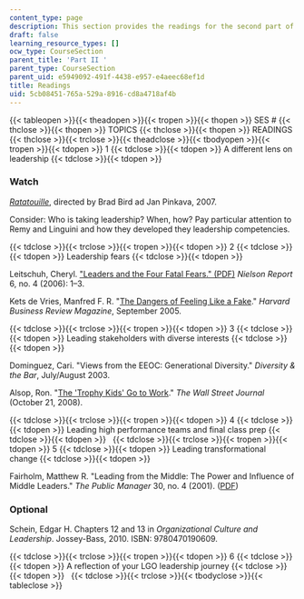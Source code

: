 ```yaml
---
content_type: page
description: This section provides the readings for the second part of the course.
draft: false
learning_resource_types: []
ocw_type: CourseSection
parent_title: 'Part II '
parent_type: CourseSection
parent_uid: e5949092-491f-4438-e957-e4aeec68ef1d
title: Readings
uid: 5cb08451-765a-529a-8916-cd8a4718af4b
---
```

{{< tableopen >}}{{< theadopen >}}{{< tropen >}}{{< thopen >}}
SES #
{{< thclose >}}{{< thopen >}}
TOPICS
{{< thclose >}}{{< thopen >}}
READINGS
{{< thclose >}}{{< trclose >}}{{< theadclose >}}{{< tbodyopen >}}{{< tropen >}}{{< tdopen >}}
1
{{< tdclose >}}{{< tdopen >}}
A different lens on leadership
{{< tdclose >}}{{< tdopen >}}

### Watch

[*Ratatouille*](http://www.imdb.com/title/tt0382932/), directed by Brad Bird ad Jan Pinkava, 2007.

Consider: Who is taking leadership? When, how? Pay particular attention to Remy and Linguini and how they developed they leadership competencies.

{{< tdclose >}}{{< trclose >}}{{< tropen >}}{{< tdopen >}}
2
{{< tdclose >}}{{< tdopen >}}
Leadership fears
{{< tdclose >}}{{< tdopen >}}

Leitschuh, Cheryl. ["Leaders and the Four Fatal Fears." (PDF)](https://www.nielsongroup.com/newsletter/vol6issue4.pdf) *Nielson Report* 6, no. 4 (2006): 1–3. 

Kets de Vries, Manfred F. R. "[The Dangers of Feeling Like a Fake](http://hbr.org/2005/09/the-dangers-of-feeling-like-a-fake/ar/1)." *Harvard Business Review Magazine*, September 2005.

{{< tdclose >}}{{< trclose >}}{{< tropen >}}{{< tdopen >}}
3
{{< tdclose >}}{{< tdopen >}}
Leading stakeholders with diverse interests
{{< tdclose >}}{{< tdopen >}}

Dominguez, Cari. "Views from the EEOC: Generational Diversity." *Diversity & the Bar*, July/August 2003.

Alsop, Ron. "[The 'Trophy Kids' Go to Work](http://www.careerjournal.com/article/SB122455219391652725.html)." *The Wall Street Journal* (October 21, 2008).

{{< tdclose >}}{{< trclose >}}{{< tropen >}}{{< tdopen >}}
4
{{< tdclose >}}{{< tdopen >}}
Leading high performance teams and final class prep
{{< tdclose >}}{{< tdopen >}}
 
{{< tdclose >}}{{< trclose >}}{{< tropen >}}{{< tdopen >}}
5
{{< tdclose >}}{{< tdopen >}}
Leading transformational change
{{< tdclose >}}{{< tdopen >}}

Fairholm, Matthew R. "Leading from the Middle: The Power and Influence of Middle Leaders." *The Public Manager* 30, no. 4 (2001). ([PDF](https://www.researchgate.net/publication/283051923_Leading_from_the_Middle_The_Power_and_Influence_of_Middle_Leaders))

### Optional

Schein, Edgar H. Chapters 12 and 13 in *Organizational Culture and Leadership*. Jossey-Bass, 2010. ISBN: 9780470190609.

{{< tdclose >}}{{< trclose >}}{{< tropen >}}{{< tdopen >}}
6
{{< tdclose >}}{{< tdopen >}}
A reflection of your LGO leadership journey
{{< tdclose >}}{{< tdopen >}}
 
{{< tdclose >}}{{< trclose >}}{{< tbodyclose >}}{{< tableclose >}}